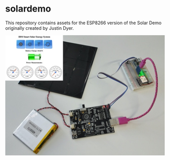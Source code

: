 # solardemo
This repository contains assets for the ESP8266 version of the Solar Demo originally created by Justin Dyer.

![Solar](solardemo.jpg)


